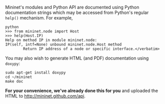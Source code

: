 Mininet's modules and Python API are documented using Python documentation strings which may be accessed from Python's regular `help()` mechanism. For example,

    python
    >>> from mininet.node import Host
    >>> help(Host.IP)
    Help on method IP in module mininet.node:
    IP(self, intf=None) unbound mininet.node.Host method
            Return IP address of a node or specific interface.</verbatim>

You may also wish to generate HTML (and PDF) documentation using `doxypy`:

    sudo apt-get install doxypy
    cd ~/mininet
    make doc

**For your convenience, we've already done this for you** and uploaded the HTML to <http://mininet.github.com/api>.
